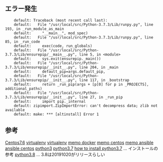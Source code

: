 ## エラー発生

```
    default: Traceback (most recent call last):
    default:   File "/usr/local/src/Python-3.7.3/Lib/runpy.py", line 193, in _run_module_as_main
    default:     "__main__", mod_spec)
    default:   File "/usr/local/src/Python-3.7.3/Lib/runpy.py", line 85, in _run_code
    default:     exec(code, run_globals)
    default:   File "/usr/local/src/Python-3.7.3/Lib/ensurepip/__main__.py", line 5, in <module>
    default:     sys.exit(ensurepip._main())
    default:   File "/usr/local/src/Python-3.7.3/Lib/ensurepip/__init__.py", line 204, in _main
    default:     default_pip=args.default_pip,
    default:   File "/usr/local/src/Python-3.7.3/Lib/ensurepip/__init__.py", line 117, in _bootstrap
    default:     return _run_pip(args + [p[0] for p in _PROJECTS], additional_paths)
    default:   File "/usr/local/src/Python-3.7.3/Lib/ensurepip/__init__.py", line 27, in _run_pip
    default:     import pip._internal
    default: zipimport.ZipImportError: can't decompress data; zlib not available
    default: make: *** [altinstall] Error 1
```

## 参考

[Centos7.6](https://www.rem-system.com/centos76-install/)
[virtualenv](https://docs.python.org/ja/3/library/venv.html)
[virtualenv](https://mycodingjp.blogspot.com/2018/12/python-venv-virtualenv.html)
[memo docker](https://qiita.com/hibohiboo/items/00f8c5e172d00c15a269)
[memo centos](https://qiita.com/hibohiboo/items/0768b594cb55346faccf)
[memo ansible](https://qiita.com/hibohiboo/items/04edd4748db266f717b2)
[ansible centos](https://ytooyama.hatenadiary.jp/entry/2017/04/19/223514)
[python3](https://weblabo.oscasierra.net/python3-centos7-yum-install/)
[python3.7](https://narito.ninja/blog/detail/20/)
[how to install python3.7](https://tecadmin.net/install-python-3-7-on-centos/) ... インストールの参考
[python3.8](https://qiita.com/ksato9700/items/3846e8db573a07c71c33) ... 3.8は20191020がリリースらしい